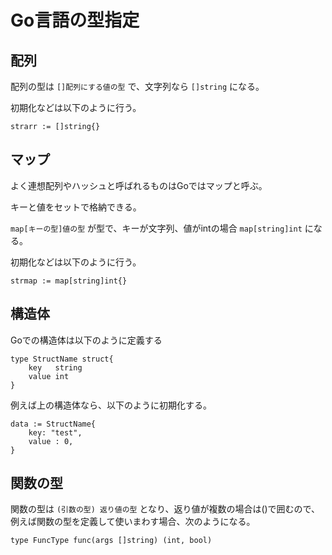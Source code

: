 # Go言語の型指定

## 配列

配列の型は `[]配列にする値の型` で、文字列なら `[]string` になる。

初期化などは以下のように行う。

```
strarr := []string{}
```

## マップ

よく連想配列やハッシュと呼ばれるものはGoではマップと呼ぶ。

キーと値をセットで格納できる。

`map[キーの型]値の型` が型で、キーが文字列、値がintの場合 `map[string]int` になる。

初期化などは以下のように行う。

```
strmap := map[string]int{}
```

## 構造体

Goでの構造体は以下のように定義する

```
type StructName struct{
    key   string
    value int
}
```

例えば上の構造体なら、以下のように初期化する。

```
data := StructName{
    key: "test",
    value : 0,
}
```

## 関数の型

関数の型は `(引数の型) 返り値の型` となり、返り値が複数の場合は()で囲むので、例えば関数の型を定義して使いまわす場合、次のようになる。

```
type FuncType func(args []string) (int, bool)
```
